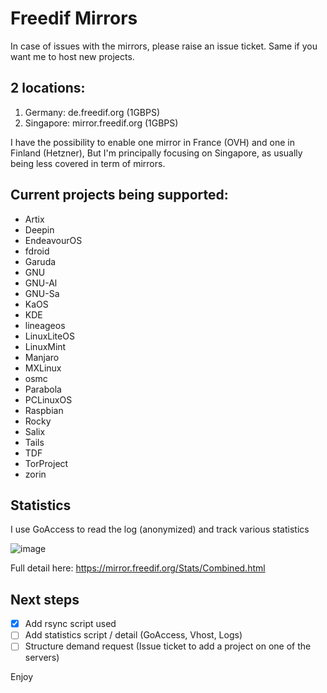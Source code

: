 # Freedif Mirrors
In case of issues with the mirrors, please raise an issue ticket.
Same if you want me to host new projects.

## 2 locations:
1. Germany: de.freedif.org (1GBPS)
2. Singapore: mirror.freedif.org (1GBPS)

I have the possibility to enable one mirror in France (OVH) and one in Finland (Hetzner),
But I'm principally focusing on Singapore, as usually being less covered in term of mirrors.

## Current projects being supported:
- Artix
- Deepin
- EndeavourOS
- fdroid
- Garuda
- GNU
- GNU-Al
- GNU-Sa
- KaOS
- KDE
- lineageos
- LinuxLiteOS
- LinuxMint
- Manjaro
- MXLinux
- osmc
- Parabola
- PCLinuxOS
- Raspbian
- Rocky
- Salix
- Tails
- TDF
- TorProject
- zorin

## Statistics
I use GoAccess to read the log (anonymized) and track various statistics

![image](https://user-images.githubusercontent.com/7557855/164883443-081e183a-672c-40a9-895d-28b41cee4d81.png)

Full detail here: https://mirror.freedif.org/Stats/Combined.html

## Next steps
- [x] Add rsync script used
- [ ] Add statistics script / detail (GoAccess, Vhost, Logs)
- [ ] Structure demand request (Issue ticket to add a project on one of the servers)

Enjoy
